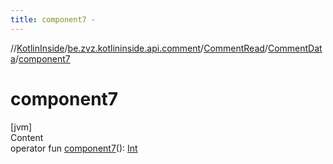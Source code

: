 ```yaml
---
title: component7 -
---
```

//[KotlinInside](../../../index.md)/[be.zvz.kotlininside.api.comment](../../index.md)/[CommentRead](../index.md)/[CommentData](index.md)/[component7](component7.md)



# component7  
[jvm]  
Content  
operator fun [component7](component7.md)(): [Int](https://kotlinlang.org/api/latest/jvm/stdlib/kotlin/-int/index.html)  



